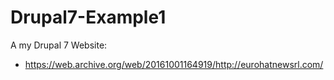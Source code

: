 # Drupal7-Example1
A my Drupal 7 Website:
 - https://web.archive.org/web/20161001164919/http://eurohatnewsrl.com/
